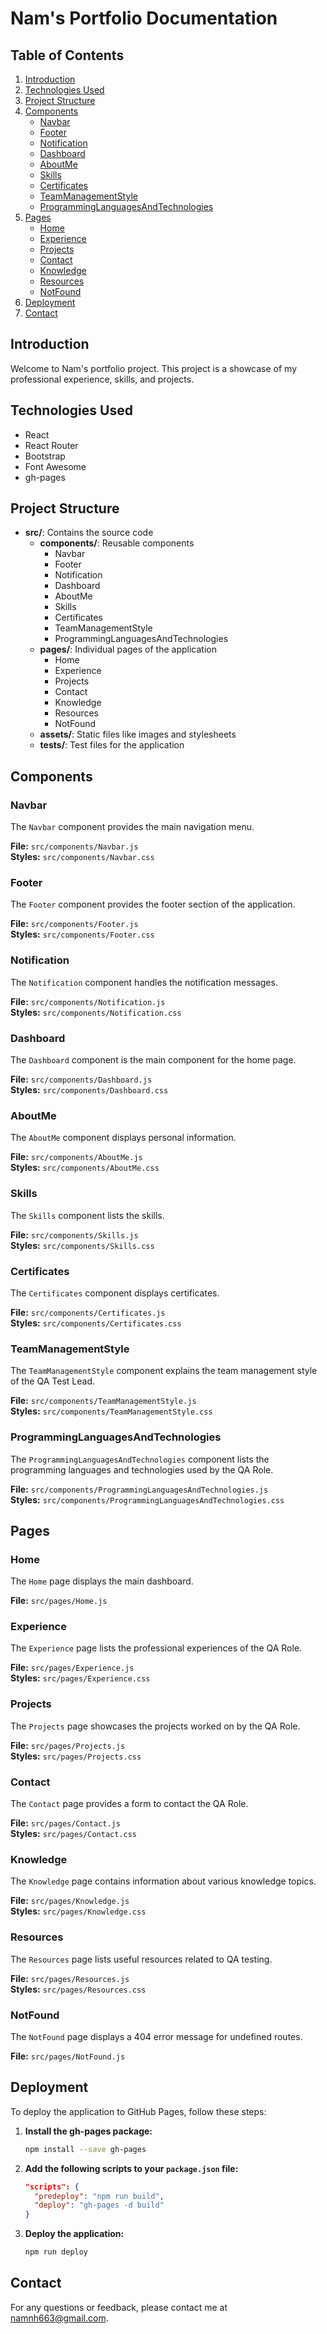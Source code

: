 
# Nam's Portfolio Documentation

## Table of Contents
1. [Introduction](#introduction)
2. [Technologies Used](#technologies-used)
3. [Project Structure](#project-structure)
4. [Components](#components)
    - [Navbar](#navbar)
    - [Footer](#footer)
    - [Notification](#notification)
    - [Dashboard](#dashboard)
    - [AboutMe](#aboutme)
    - [Skills](#skills)
    - [Certificates](#certificates)
    - [TeamManagementStyle](#teammanagementstyle)
    - [ProgrammingLanguagesAndTechnologies](#programminglanguagesandtechnologies)
5. [Pages](#pages)
    - [Home](#home)
    - [Experience](#experience)
    - [Projects](#projects)
    - [Contact](#contact)
    - [Knowledge](#knowledge)
    - [Resources](#resources)
    - [NotFound](#notfound)
6. [Deployment](#deployment)
7. [Contact](#contact)

## Introduction
Welcome to Nam's portfolio project. This project is a showcase of my professional experience, skills, and projects.

## Technologies Used
- React
- React Router
- Bootstrap
- Font Awesome
- gh-pages

## Project Structure
- **src/**: Contains the source code
  - **components/**: Reusable components
    - Navbar
    - Footer
    - Notification
    - Dashboard
    - AboutMe
    - Skills
    - Certificates
    - TeamManagementStyle
    - ProgrammingLanguagesAndTechnologies
  - **pages/**: Individual pages of the application
    - Home
    - Experience
    - Projects
    - Contact
    - Knowledge
    - Resources
    - NotFound
  - **assets/**: Static files like images and stylesheets
  - **tests/**: Test files for the application

## Components

### Navbar
The `Navbar` component provides the main navigation menu.

**File:** `src/components/Navbar.js`  
**Styles:** `src/components/Navbar.css`

### Footer
The `Footer` component provides the footer section of the application.

**File:** `src/components/Footer.js`  
**Styles:** `src/components/Footer.css`

### Notification
The `Notification` component handles the notification messages.

**File:** `src/components/Notification.js`  
**Styles:** `src/components/Notification.css`

### Dashboard
The `Dashboard` component is the main component for the home page.

**File:** `src/components/Dashboard.js`  
**Styles:** `src/components/Dashboard.css`

### AboutMe
The `AboutMe` component displays personal information.

**File:** `src/components/AboutMe.js`  
**Styles:** `src/components/AboutMe.css`

### Skills
The `Skills` component lists the skills.

**File:** `src/components/Skills.js`  
**Styles:** `src/components/Skills.css`

### Certificates
The `Certificates` component displays certificates.

**File:** `src/components/Certificates.js`  
**Styles:** `src/components/Certificates.css`

### TeamManagementStyle
The `TeamManagementStyle` component explains the team management style of the QA Test Lead.

**File:** `src/components/TeamManagementStyle.js`  
**Styles:** `src/components/TeamManagementStyle.css`

### ProgrammingLanguagesAndTechnologies
The `ProgrammingLanguagesAndTechnologies` component lists the programming languages and technologies used by the QA Role.

**File:** `src/components/ProgrammingLanguagesAndTechnologies.js`  
**Styles:** `src/components/ProgrammingLanguagesAndTechnologies.css`

## Pages

### Home
The `Home` page displays the main dashboard.

**File:** `src/pages/Home.js`

### Experience
The `Experience` page lists the professional experiences of the QA Role.

**File:** `src/pages/Experience.js`  
**Styles:** `src/pages/Experience.css`

### Projects
The `Projects` page showcases the projects worked on by the QA Role.

**File:** `src/pages/Projects.js`  
**Styles:** `src/pages/Projects.css`

### Contact
The `Contact` page provides a form to contact the QA Role.

**File:** `src/pages/Contact.js`  
**Styles:** `src/pages/Contact.css`

### Knowledge
The `Knowledge` page contains information about various knowledge topics.

**File:** `src/pages/Knowledge.js`  
**Styles:** `src/pages/Knowledge.css`

### Resources
The `Resources` page lists useful resources related to QA testing.

**File:** `src/pages/Resources.js`  
**Styles:** `src/pages/Resources.css`

### NotFound
The `NotFound` page displays a 404 error message for undefined routes.

**File:** `src/pages/NotFound.js`

## Deployment
To deploy the application to GitHub Pages, follow these steps:

1. **Install the gh-pages package:**
   ```sh
   npm install --save gh-pages
   ```

2. **Add the following scripts to your `package.json` file:**
   ```json
   "scripts": {
     "predeploy": "npm run build",
     "deploy": "gh-pages -d build"
   }
   ```

3. **Deploy the application:**
   ```sh
   npm run deploy
   ```

## Contact
For any questions or feedback, please contact me at [namnh663@gmail.com](mailto:namnh663@gmail.com).
